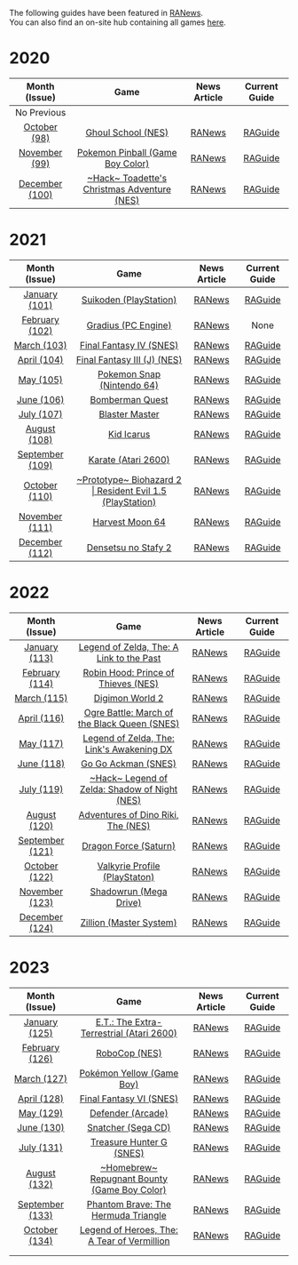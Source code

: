 The following guides have been featured in [RANews](https://news.retroachievements.org/).  
You can also find an on-site hub containing all games [here](https://retroachievements.org/game/8822).

# 2020

|Month (Issue)|Game|News Article|Current Guide|
|:---:|:---:|:---:|:---:|
|No Previous|
|[October (98)](https://news.retroachievements.org/issues/2020-10/)|[Ghoul School (NES)](https://retroachievements.org/game/1711)|[RANews](https://news.retroachievements.org/issues/2020-10/guide.html)|[RAGuide](Ghoul-School-(NES))|
|[November (99)](https://news.retroachievements.org/issues/2020-11/)|[Pokemon Pinball (Game Boy Color)](https://retroachievements.org/game/725)|[RANews](https://news.retroachievements.org/issues/2020-11/guide.html)|[RAGuide](Pokemon-Pinball-(Game-Boy-Color))|
|[December (100)](https://news.retroachievements.org/issues/2020-12/)|[\~Hack\~ Toadette's Christmas Adventure (NES)](https://retroachievements.org/game/9112)|[RANews](https://news.retroachievements.org/issues/2020-12/guide.html)|[RAGuide](Toadettes-Christmas-Adventure-(Hack)-(NES))|

# 2021

|Month (Issue)|Game|News Article|Current Guide|
|:---:|:---:|:---:|:---:|
|[January (101)](https://news.retroachievements.org/issues/2021-01/)|[Suikoden (PlayStation)](https://retroachievements.org/game/11255)|[RANews](https://news.retroachievements.org/issues/2021-01/guide.html)|[RAGuide](Suikoden-(PlayStation))|
|[February (102)](https://news.retroachievements.org/issues/2021-02/)|[Gradius (PC Engine)](https://retroachievements.org/game/8979)|[RANews](https://news.retroachievements.org/issues/2021-02/guide.html)|None|
|[March (103)](https://news.retroachievements.org/issues/2021-03/)|[Final Fantasy IV (SNES)](https://retroachievements.org/game/3528)|[RANews](https://news.retroachievements.org/issues/2021-03/guide.html)|[RAGuide](Final-Fantasy-IV-(J)-(SNES))|
|[April (104)](https://news.retroachievements.org/issues/2021-04/)|[Final Fantasy III (J) (NES)](https://retroachievements.org/game/5553)|[RANews](https://news.retroachievements.org/issues/2021-04/guide.html)|[RAGuide](Final-Fantasy-III-(J)-(NES))|
|[May (105)](https://news.retroachievements.org/issues/2021-05/)|[Pokemon Snap (Nintendo 64)](https://retroachievements.org/game/10155)|[RANews](https://news.retroachievements.org/issues/2021-05/guide.html)|[RAGuide](Pokemon-Snap-(Nintendo-64))|
|[June (106)](https://news.retroachievements.org/issues/2021-06/)|[Bomberman Quest](https://retroachievements.org/game/5108)|[RANews](https://news.retroachievements.org/issues/2021-06/guide.html)|[RAGuide](Bomberman-Quest-(Game-Boy-Color))|
|[July (107)](https://news.retroachievements.org/issues/2021-07/)|[Blaster Master](https://retroachievements.org/game/1459)|[RANews](https://news.retroachievements.org/issues/2021-07/guide.html)|[RAGuide](Blaster-Master-(NES))|
|[August (108)](https://news.retroachievements.org/issues/2021-08/)|[Kid Icarus](https://retroachievements.org/game/1478)|[RANews](https://news.retroachievements.org/issues/2021-08/guide.html)|[RAGuide](Kid-Icarus-(NES))|
|[September (109)](https://news.retroachievements.org/issues/2021-09/)|[Karate (Atari 2600)](https://retroachievements.org/game/17461)|[RANews](https://news.retroachievements.org/issues/2021-09/guide.html)|[RAGuide](Karate-(Atari-2600))|
|[October (110)](https://news.retroachievements.org/issues/2021-10/)|[\~Prototype\~ Biohazard 2 \| Resident Evil 1.5 (PlayStation)](https://retroachievements.org/game/17454)|[RANews](https://news.retroachievements.org/issues/2021-10/guide.html)|[RAGuide](Resident-Evil-1.5-(Prototype)-(PlayStation))|
|[November (111)](https://news.retroachievements.org/issues/2021-11/)|[Harvest Moon 64](https://retroachievements.org/game/10157)|[RANews](https://news.retroachievements.org/issues/2021-11/guide.html)|[RAGuide](Harvest-Moon-64-(Nintendo-64))|
|[December (112)](https://news.retroachievements.org/issues/2021-12/)|[Densetsu no Stafy 2](https://retroachievements.org/game/3652)|[RANews](https://news.retroachievements.org/issues/2021-12/guide.html)|[RAGuide](https://github.com/RetroAchievements/guides/wiki/Densetsu-no-Stafy-2-(Game-Boy-Advance))|

# 2022

|Month (Issue)|Game|News Article|Current Guide|
|:---:|:---:|:---:|:---:|
|[January (113)](https://news.retroachievements.org/issues/2022-01/)|[Legend of Zelda, The: A Link to the Past](https://retroachievements.org/game/355)|[RANews](https://news.retroachievements.org/issues/2022-01/guide.html)|[RAGuide](The-Legend-of-Zelda,-A-Link-to-the-Past-(SNES))|
|[February (114)](https://news.retroachievements.org/issues/2022-02/)|[Robin Hood: Prince of Thieves (NES)](https://retroachievements.org/game/1913)|[RANews](https://news.retroachievements.org/issues/2022-02/guide.html)|[RAGuide](Robin-Hood-Prince-of-Thieves-(NES))|
|[March (115)](https://news.retroachievements.org/issues/2022-03/)|[Digimon World 2](https://retroachievements.org/game/11360)|[RANews](https://news.retroachievements.org/issues/2022-03/guide.html)|[RAGuide](Digimon-World-2-(PlayStation))|
|[April (116)](https://news.retroachievements.org/issues/2022-04/)|[Ogre Battle: March of the Black Queen (SNES)](https://retroachievements.org/game/1412)|[RANews](https://news.retroachievements.org/issues/2022-04/guide.html)|[RAGuide](https://github.com/RetroAchievements/guides/wiki/Ogre-Battle:-March-of-the-Black-Queen-(SNES))|
|[May (117)](https://news.retroachievements.org/issues/2022-05/)|[Legend of Zelda, The: Link's Awakening DX](https://retroachievements.org/game/5371)|[RANews](https://news.retroachievements.org/issues/2022-05/guide.html)|[RAGuide](https://github.com/RetroAchievements/guides/wiki/The-Legend-of-Zelda,-Links-Awakening-DX-(Game-Boy-Color))|
|[June (118)](https://news.retroachievements.org/issues/2022-06/)|[Go Go Ackman (SNES)](https://retroachievements.org/game/2945)|[RANews](https://news.retroachievements.org/issues/2022-06/guide.html)|[RAGuide](Go-Go-Ackman-(SNES))|
|[July (119)](https://news.retroachievements.org/issues/2022-07/)|[\~Hack\~ Legend of Zelda: Shadow of Night (NES)](https://retroachievements.org/game/19538)|[RANews](https://news.retroachievements.org/issues/2022-07/guide.html)|[RAGuide](https://github.com/RetroAchievements/guides/wiki/~Hack~-The-Legend-of-Zelda:-Shadow-of-Night-(NES))|
|[August (120)](https://news.retroachievements.org/issues/2022-08/)|[Adventures of Dino Riki, The (NES)](https://retroachievements.org/game/1529)|[RANews](https://news.retroachievements.org/issues/2022-08/guide.html)|[RAGuide](https://github.com/RetroAchievements/guides/wiki/Adventures-of-Dino-Riki,-The-(NES))|
|[September (121)](https://news.retroachievements.org/issues/2022-09/)|[Dragon Force (Saturn)](https://retroachievements.org/game/14512)|[RANews](https://news.retroachievements.org/issues/2022-09/guide.html)|[RAGuide](Dragon-Force-(Saturn))|
|[October (122)](https://news.retroachievements.org/issues/2022-10/)|[Valkyrie Profile (PlayStaton)](https://retroachievements.org/game/11249)|[RANews](https://news.retroachievements.org/issues/2022-10/guide.html)|[RAGuide](Valkyrie-Profile-(PlayStation))|
|[November (123)](https://news.retroachievements.org/issues/2022-11/)|[Shadowrun (Mega Drive)](https://retroachievements.org/game/4748)|[RANews](https://news.retroachievements.org/issues/2022-11/guide.html)|[RAGuide](Shadowrun-(Mega-Drive))|
|[December (124)](https://news.retroachievements.org/issues/2022-12/)|[Zillion (Master System)](https://retroachievements.org/game/10969)|[RANews](https://news.retroachievements.org/issues/2022-12/raguide.html)|[RAGuide](Zillion-(Mega-Drive))|

# 2023

|Month (Issue)|Game|News Article|Current Guide|
|:---:|:---:|:---:|:---:|
|[January (125)](https://news.retroachievements.org/issues/2023-01/)|[E.T.: The Extra-Terrestrial (Atari 2600)](https://retroachievements.org/game/11710)|[RANews](https://news.retroachievements.org/issues/2023-01/raguide.html)|[RAGuide](https://github.com/RetroAchievements/guides/wiki/E.T.:-The-Extra-Terrestrial-(Atari-2600))|
|[February (126)](https://news.retroachievements.org/issues/2023-02/)|[RoboCop (NES)](https://retroachievements.org/game/1497)|[RANews](https://news.retroachievements.org/issues/2023-02/raguide.html)|[RAGuide](RoboCop-(NES))|
|[March (127)](https://news.retroachievements.org/issues/2023-03/)|[Pokémon Yellow (Game Boy)](https://retroachievements.org/game/723)|[RANews](https://news.retroachievements.org/issues/2023-03/raguide.html)|[RAGuide](https://github.com/RetroAchievements/guides/wiki/Pok%C3%A9mon-Yellow-(Game-Boy))|
|[April (128)](https://news.retroachievements.org/issues/2023-04/)|[Final Fantasy VI (SNES)](https://retroachievements.org/game/341)|[RANews](https://news.retroachievements.org/issues/2023-04/raguide.html)|[RAGuide](Final-Fantasy-VI-(SNES))|
|[May (129)](https://news.retroachievements.org/issues/2023-05/)|[Defender (Arcade)](https://retroachievements.org/game/15020)|[RANews](https://news.retroachievements.org/issues/2023-05/raguide.html)|[RAGuide](Defender-(Arcade))|
|[June (130)](https://news.retroachievements.org/issues/2023-06/)|[Snatcher (Sega CD)](https://retroachievements.org/game/10067)|[RANews](https://news.retroachievements.org/issues/2023-06/raguide.html)|[RAGuide](Snatcher-(Sega-CD))|
|[July (131)](https://news.retroachievements.org/issues/2023-07/)|[Treasure Hunter G (SNES)](https://retroachievements.org/game/1415)|[RANews](https://news.retroachievements.org/issues/2023-07/raguide.html)|[RAGuide](Treasure-Hunter-G-(SNES))|
|[August (132)](https://news.retroachievements.org/issues/2023-08/)|[\~Homebrew\~ Repugnant Bounty (Game Boy Color)](https://retroachievements.org/game/22650)|[RANews](https://news.retroachievements.org/issues/2023-08/raguide.html)|[RAGuide](~Homebrew~-Repugnant-Bounty-(Game-Boy-Color))|
|[September (133)](https://news.retroachievements.org/issues/2023-09/)|[Phantom Brave: The Hermuda Triangle](https://retroachievements.org/game/18761)|[RANews](https://news.retroachievements.org/issues/2023-09/raguide.html)|[RAGuide](Phantom-Brave-The-Hermuda-Triangle-(PSP))|
|[October (134)](https://news.retroachievements.org/issues/2023-10/)|[Legend of Heroes, The: A Tear of Vermillion](https://retroachievements.org/game/3562)|[RANews](https://news.retroachievements.org/issues/2023-10/raguide.html)|[RAGuide](https://github.com/RetroAchievements/guides/wiki/Legend-of-Heroes,-The:-A-Tear-of-Vermillion-(PlayStation-Portable))|
|[]()|[]()|[]()|[]()|
|[]()|[]()|[]()|[]()|